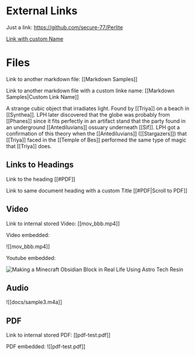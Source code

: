 
# External Links

Just a link: https://github.com/secure-77/Perlite

[Link with custom Name](https://github.com/secure-77/Perlite)


# Files

Link to another markdown file: [[Markdown Samples]]

Link to another markdown file with a custom linke name: [[Markdown Samples|Custom Link Name]]

A strange cubic object that irradiates light.
Found by [[Triya]] on a beach in [[Synthea]]. LPH later discovered that the globe was probably from [[Phanes]] since it fits perfectly in an artifact stand that the party found in an underground [[Antediluvians]] ossuary underneath [[Sif]]. LPH got a confirmation of this theory when the [[Antediluvians]] ([[Stargazers]]) that [[Triya]] faced in the [[Temple of Bes]] performed the same type of magic that [[Triya]] does. 

## Links to Headings

Link to the heading [[#PDF]]

Link to same document heading with a custom Title [[#PDF|Scroll to PDF]] 


## Video

Link to internal stored Video: [[mov_bbb.mp4]]

Video embedded:

![[mov_bbb.mp4]]

Youtube embedded:

![Making a Minecraft Obsidian Block in Real Life Using Astro Tech Resin](https://www.youtube.com/watch?v=NnTvZWp5Q7o)

## Audio

![[docs/sample3.m4a]]

## PDF

Link to internal stored PDF: [[pdf-test.pdf]]

PDF embedded: ![[pdf-test.pdf]]
